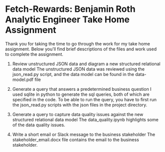 # Fetch-Rewards: Benjamin Roth Analytic Engineer Take Home Assignment
Thank you for taking the time to go through the work for my take home assignment. Below you'll find brief descriptions of the files and work used to complete the assignment.

1. Review unstructured JSON data and diagram a new structured relational data model
The unstructured JSON data was reviewed using the json_read.py script, and the data model can be found in the data-model.pdf file

2. Generate a query that answers a predetermined business question
I used sqlite in python to generate the sql queries, both of which are specified in the code. To be able to run the query, you have to first run the json_read.py scripts with the json files in the project directory. 
  
3. Generate a query to capture data quality issues against the new structured relational data model
The data_quality.ipynb highlights some of the data quality issues.

4. Write a short email or Slack message to the business stakeholder
The stakeholder_email.docx file contains the email to the business stakeholder.
